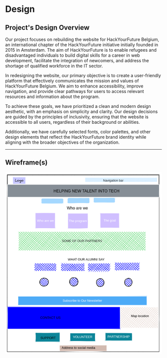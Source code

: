 # Design

## Project's Design Overview

Our project focuses on rebuilding the website for HackYourFuture Belgium, an
international chapter of the HackYourFuture initiative initially founded in 2015
in Amsterdam. The aim of HackYourFuture is to enable refugees and disadvantaged
individuals to build digital skills for a career in web development, facilitate
the integration of newcomers, and address the shortage of qualified workforce in
the IT sector.

In redesigning the website, our primary objective is to create a user-friendly
platform that effectively communicates the mission and values of HackYourFuture
Belgium. We aim to enhance accessibility, improve navigation, and provide clear
pathways for users to access relevant resources and information about the
program.

To achieve these goals, we have prioritized a clean and modern design aesthetic,
with an emphasis on simplicity and clarity. Our design decisions are guided by
the principles of inclusivity, ensuring that the website is accessible to all
users, regardless of their background or abilities.

Additionally, we have carefully selected fonts, color palettes, and other design
elements that reflect the HackYourFuture brand identity while aligning with the
broader objectives of the organization.

---

## Wireframe(s)

![design](des.png)
